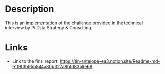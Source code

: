# Description
This is an implementation of the challenge provided in the technical interview by Pi Data Strategy & Consulting.

# Links
- Link to the final report: https://tin-antelope-ea3.notion.site/Readme-md-e1f9f3b95b844a80b327a8bfd83b9e68